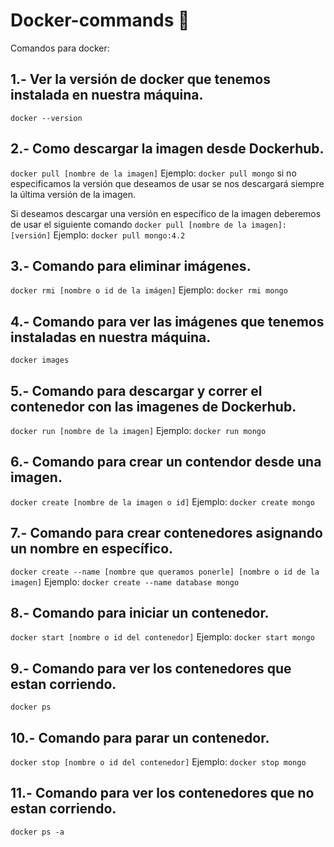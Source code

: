 # Docker-commands :whale:

Comandos para docker:

## 1.- Ver la versión de docker que tenemos instalada en nuestra máquina.
```docker --version```

## 2.- Como descargar la imagen desde Dockerhub.
```docker pull [nombre de la imagen]```
Ejemplo: ```docker pull mongo``` si no especificamos la versión que deseamos de usar se nos descargará siempre la última versión de la imagen.

Si deseamos descargar una versión en específico de la imagen deberemos de usar el siguiente comando ```docker pull [nombre de la imagen]:[versión]```
Ejemplo: ```docker pull mongo:4.2```

## 3.- Comando para eliminar imágenes.
```docker rmi [nombre o id de la imágen]```
Ejemplo: ```docker rmi mongo```

## 4.- Comando para ver las imágenes que tenemos instaladas en nuestra máquina.
```docker images```

## 5.- Comando para descargar y correr el contenedor con las imagenes de Dockerhub.
```docker run [nombre de la imagen]``` 
Ejemplo: ```docker run mongo```

## 6.- Comando para crear un contendor desde una imagen.
```docker create [nombre de la imagen o id]``` Ejemplo: ```docker create mongo```

## 7.- Comando para crear contenedores asignando un nombre en específico.
```docker create --name [nombre que queramos ponerle] [nombre o id de la imagen]```
Ejemplo: ```docker create --name database mongo```

## 8.- Comando para iniciar un contenedor.
```docker start [nombre o id del contenedor]```
Ejemplo: ```docker start mongo```

## 9.- Comando para ver los contenedores que estan corriendo.
```docker ps```

## 10.- Comando para parar un contenedor.
```docker stop [nombre o id del contenedor]```
Ejemplo: ```docker stop mongo```

## 11.- Comando para ver los contenedores que no estan corriendo.
```docker ps -a```










